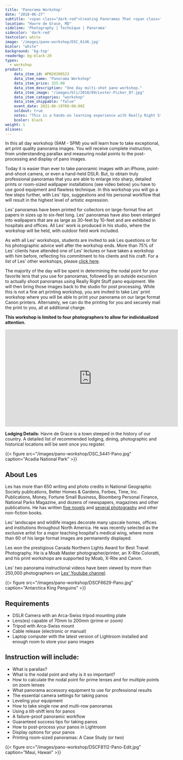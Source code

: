 ```yaml
---
title: 'Panorama Workshop'
date: "2018-06-27"
subtitle: '<span class="dark-red">Creating Panoramas That <span class="fw7">Rock</span></span>'
location: "Havre de Grace, MD"
sideline: 'Photography | Technique | Panorama'
sidecolor: 'dark-red'
textcolor: white
image: '/images/pano-workshop/DSC_6146.jpg'
bcolor: "white"
background: 'bg-top'
readerbg: bg-black-20
types:
  - workshop
product:
    data_item_id: WPN20200523
    data_item_name: "Panorama Workshop"
    data_item_price: 325.00
    data_item_description: "One day multi-shot pano workshop."
    data_item_image: "/images/bli/2018/09/Lester-Picker_07.jpg"
    data_item_categories: "workshop"
    data_item_shippable: "false"
    event_date: 2021-06-19T09:00:00Z
    soldout: true
    notes: "This is a hands-on learning experience with Really Right Stuff equipment that will be on loan at the workshop. Rescheduled due to Covid-19"
    bcolor: black
weight: 1
aliases:
---
```

In this all day workshop (9AM - 5PM) you will learn how to take exceptional, art print quality panorama images. You will receive complete instruction, from understanding parallax and measuring nodal points to the post-processing and display of pano images. 

Today it is easier than ever to take panoramic images with an iPhone, point-and-shoot camera, or even a hand-held DSLR. But, to obtain truly professional panoramas that you are able to enlarge into sharp, detailed prints or room-sized wallpaper installations (see video below) you have to use good equipment and flawless technique. In this workshop you will go a few steps further, with Les' tips, suggestions and his personal workflow that will result in the highest level of artistic expression. 

Les' panoramas have been printed for collectors on large-format fine art papers in sizes up to six-feet long. Les' panoramas have also been enlarged into wallpapers that are as large as 30-feet by 10-feet and are exhibited in hospitals and offices. All Les' work is produced in his studio, where the workshop will be held, with outdoor field work included.  

As with all Les' workshops, students are invited to ask Les questions or for his photographic advice well after the workshop ends. More than 75% of Les' clients have attended one of Les' lectures or have taken a workshop with him before, reflecting his commitment to his clients and his craft. For a list of Les' other workshops, please [click here](https://lesterpickerphoto.com/types/workshop/). 

The majority of the day will be spent in determining the nodal point for your favorite lens that you use for panoramas, followed by an outside excursion to actually shoot panoramas using Really Right Stuff pano equipment. We will then bring those images back to the studio for post processing. While this is not a fine art printing workshop, you are invited to take Les' print workshop where you will be able to print your panorama on our large format Canon printers. Alternately, we can do the printing for you and securely mail the print to you, all at additional charge. 

**This workshop is limited to four photographers to allow for individualized attention.**

<div class="video-responsive mb4">
<iframe width="560" height="315" src="https://www.youtube.com/embed/YE4Yd_1XDWM" frameborder="0" allow="accelerometer; autoplay; encrypted-media; gyroscope; picture-in-picture" allowfullscreen></iframe>
</div>

**Lodging Details:**	Havre de Grace is a town steeped in the history of our country. A detailed list of recommended lodging, dining, photographic and historical locations will be sent once you register. 

{{< figure src="/images/pano-workshop/DSC_5441-Pano.jpg" caption="Acadia National Park" >}}

## About Les

Les has more than 650 writing and photo credits in National Geographic Society publications, Better Homes & Gardens, Forbes, Time, Inc. Publications, Money, Fortune Small Business, Bloomberg Personal Finance, National Parks Magazine, and dozens of newspapers, magazines and other publications. He has written [five novels](https://www.amazon.com/Lester-Picker/e/B009E6U9R0/ref=sr_tc_2_0?qid=1357444582&sr=1-2-ent) and [several photography](/types/ebook/) and other non-fiction books. 

Les' landscape and wildlife images decorate many upscale homes, offices and institutions throughout North America. He was recently selected as the exclusive artist for a major teaching hospital's medical wing, where more than 60 of his large format images are permanently displayed. 

Les won the prestigious Canada Northern Lights Award for Best Travel Photography. He is a Moab Master photographer/printer, an X-Rite Coloratti, and his print workshops are supported by Moab, X-Rite and Canon. 

Les' two panorama instructional videos have been viewed by more than 250,000 photographers on [Les' Youtube channel](https://www.youtube.com/channel/UCq6TJZjUFp877PkgeJkETew?view_as=subscriber). 

{{< figure src="/images/pano-workshop/DSCF6629-Pano.jpg" caption="Antarctica King Penguins" >}}

## Requirements

- DSLR Camera with an Arca-Swiss tripod mounting plate
- Lens(es) capable of 70mm to 200mm (prime or zoom)
- Tripod with Arca-Swiss mount
- Cable release (electronic or manual)
- Laptop computer with the latest version of Lightroom installed and enough room to store your pano images

## Instruction will include:

- What is parallax? 
- What is the nodal point and why is it so important?
- How to calculate the nodal point for prime lenses and for multiple points on zoom lenses
- What panorama accessory equipment to use for professional results
- The essential camera settings for taking panos
- Leveling your equipment
- How to take single row and multi-row panoramas
- Using a tilt-shift lens for panos
- A failure-proof panoramic workflow 
- Guaranteed success tips for taking panos 
- How to post-process your panos in Lightroom
- Display options for your panos
- Printing room-sized panoramas: A Case Study (or two)

{{< figure src="/images/pano-workshop/DSCF8112-Pano-Edit.jpg" caption="Maui, Hawaii" >}}


